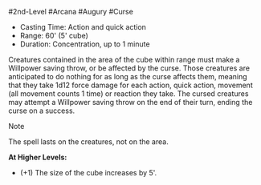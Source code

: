 #2nd-Level #Arcana #Augury #Curse
 
- Casting Time: Action and quick action
- Range: 60' (5' cube)
- Duration: Concentration, up to 1 minute  

Creatures contained in the area of the cube within range must make a Willpower saving throw, or be affected by the curse. Those creatures are anticipated to do nothing for as long as the curse affects them, meaning that they take 1d12 force damage for each action, quick action, movement (all movement counts 1 time) or reaction they take. The cursed creatures may attempt a Willpower saving throw on the end of their turn, ending the curse on a success.
 
>[!note] 
>The spell lasts on the creatures, not on the area.
 
**At Higher Levels:** 
* (+1) The size of the cube increases by 5'.
